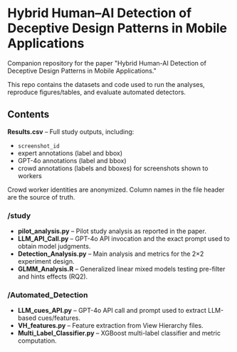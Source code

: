 # Hybrid Human–AI Detection of Deceptive Design Patterns in Mobile Applications

Companion repository for the paper "Hybrid Human-AI Detection of Deceptive Design Patterns in Mobile Applications."

This repo contains the datasets and code used to run the analyses, reproduce figures/tables, and evaluate automated detectors.

## Contents

**Results.csv** – Full study outputs, including:
- `screenshot_id`
- expert annotations (label and bbox)
- GPT-4o annotations (label and bbox)
- crowd annotations (labels and bboxes) for screenshots shown to workers

Crowd worker identities are anonymized. Column names in the file header are the source of truth.

### /study
- **pilot_analysis.py** – Pilot study analysis as reported in the paper.
- **LLM_API_Call.py** – GPT-4o API invocation and the exact prompt used to obtain model judgments.
- **Detection_Analysis.py** – Main analysis and metrics for the 2×2 experiment design.
- **GLMM_Analysis.R** – Generalized linear mixed models testing pre-filter and hints effects (RQ2).

### /Automated_Detection
- **LLM_cues_API.py** – GPT-4o API call and prompt used to extract LLM-based cues/features.
- **VH_features.py** – Feature extraction from View Hierarchy files.
- **Multi_Label_Classifier.py** – XGBoost multi-label classifier and metric computation.

